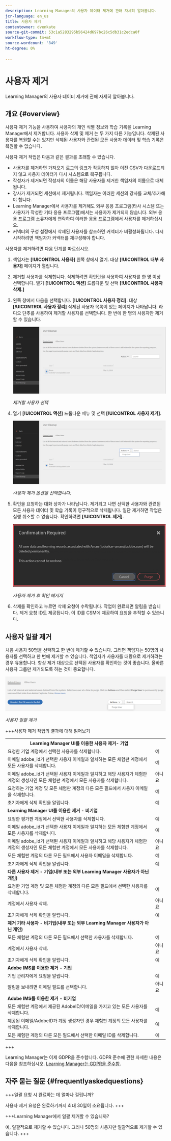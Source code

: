 ```yaml
---
description: Learning Manager의 사용자 데이터 제거에 관해 자세히 알아봅니다.
jcr-language: en_us
title: 사용자 제거
contentowner: dvenkate
source-git-commit: 53c1a5283295b56424d697bc26c5db31c2edca0f
workflow-type: tm+mt
source-wordcount: '849'
ht-degree: 0%

---
```




# 사용자 제거

Learning Manager의 사용자 데이터 제거에 관해 자세히 알아봅니다.

## 개요 {#overview}

사용자 제거 기능을 사용하여 사용자의 개인 식별 정보와 학습 기록을 Learning Manager에서 제거합니다. 사용자 삭제 및 제거 는 두 가지 다른 기능입니다. 삭제된 사용자를 복원할 수는 있지만 삭제된 사용자와 관련된 모든 사용자 데이터 및 학습 기록은 복원할 수 없습니다.

사용자 제거 작업은 다음과 같은 결과를 초래할 수 있습니다.

* 사용자를 제거하면 가져오기 로그의 링크가 작동하지 않아 이전 CSV가 다운로드되지 않고 사용자 데이터가 다시 시스템으로 복구됩니다.
* 작성자가 제거되면 작성자의 이름은 해당 사용자를 제거한 책임자의 이름으로 대체됩니다.
* 강사가 제거되면 세션에서 제거됩니다. 책임자는 이러한 세션의 강사를 교체/추가해야 합니다.
* Learning Manager에서 사용자를 제거해도 외부 응용 프로그램(타사 시스템 또는 사용자가 작성한 기타 응용 프로그램)에서는 사용자가 제거되지 않습니다. 외부 응용 프로그램 소유자에게 연락하여 이러한 응용 프로그램에서 사용자를 제거하십시오.
* 커넥터의 구성 설정에서 삭제된 사용자를 참조하면 커넥터가 비활성화됩니다. 다시 시작하려면 책임자가 커넥터를 재구성해야 합니다.

사용자를 제거하려면 다음 단계를 따르십시오.

1. 책임자는 **[!UICONTROL 사용자]** 왼쪽 창에서 열기. 대상 **[!UICONTROL 내부 사용자]** 페이지가 열립니다.
1. 제거할 사용자를 삭제합니다. 삭제하려면 확인란을 사용하여 사용자를 한 명 이상 선택합니다. 열기 **[!UICONTROL 액션]** 드롭다운 및 선택 **[!UICONTROL 사용자 삭제.]**
1. 왼쪽 창에서 다음을 선택합니다. **[!UICONTROL 사용자 정리]**. 대상 **[!UICONTROL 사용자 정리]** 삭제된 사용자 목록이 있는 페이지가 나타납니다. 라디오 단추를 사용하여 제거할 사용자를 선택합니다. 한 번에 한 명의 사용자만 제거할 수 있습니다.

   ![](assets/purge-1.png)

   *제거할 사용자 선택*

1. 열기 **[!UICONTROL 액션]** 드롭다운 메뉴 및 선택 **[!UICONTROL 사용자 제거]**.

   ![](assets/purge-2.png)

   *사용자 제거 옵션을 선택합니다.*

1. 확인을 요청하는 대화 상자가 나타납니다. 제거되고 나면 선택한 사용자와 관련된 모든 사용자 데이터 및 학습 기록이 영구적으로 삭제됩니다. 일단 제거하면 작업은 실행 취소할 수 없습니다. 확인하려면 **[!UICONTROL 제거]**.

   ![](assets/purge-3.png)

   *사용자 제거 후 확인 메시지*

1. 삭제를 확인하고 누르면 삭제 요청이 수락됩니다. 작업이 완료되면 알림을 받습니다. 제거 요청 ID도 제공됩니다. 이 ID를 CSM에 제공하여 요청을 추적할 수 있습니다.

## 사용자 일괄 제거

처음 사용자 50명을 선택하고 한 번에 제거할 수 있습니다. 그러면 책임자는 50명의 사용자를 선택하고 한 번에 제거할 수 있습니다. 책임자가 사용자를 대량으로 제거하려는 경우 유용합니다. 항상 제거 대상으로 선택된 사용자를 확인하는 것이 좋습니다. 올바른 사용자 그룹만 제거되도록 하는 것이 중요합니다.

![](assets/bulk-purge-users.png)

*사용자 일괄 제거*

+++사용자 제거 작업의 결과에 대해 읽어보기

<table>
 <tbody>
  <tr>
   <th><strong>Learning Manager UI를 이용한 사용자 제거- 기업</strong></th>
   <th> </th>
  </tr>
  <tr>
   <td>요청한 기업 계정에서 선택한 사용자를 삭제합니다.<br></td>
   <td>예</td>
  </tr>
  <tr>
   <td>이메일 adobe_id가 선택한 사용자 이메일과 일치하는 모든 체험판 계정에서 모든 사용자를 삭제합니다.</td>
   <td>예</td>
  </tr>
  <tr>
   <td>이메일 adobe_id가 선택된 사용자 이메일과 일치하고 해당 사용자가 체험판 계정의 생성자인 모든 체험판 계정에서 모든 사용자를 삭제합니다.</td>
   <td>아니요</td>
  </tr>
  <tr>
   <td>요청하는 기업 계정 및 모든 체험판 계정의 다른 모든 필드에서 사용자 이메일을 삭제합니다.</td>
   <td>예</td>
  </tr>
  <tr>
   <td>초기자에게 삭제 확인을 알립니다.</td>
   <td>예</td>
  </tr>
  <tr>
   <td><strong>Learning Manager UI를 이용한 제거 - 비기업</strong></td>
   <td> </td>
  </tr>
  <tr>
   <td>요청한 평가판 계정에서 선택한 사용자를 삭제합니다.</td>
   <td>예</td>
  </tr>
  <tr>
   <td>이메일 adobe_id가 선택한 사용자 이메일과 일치하는 모든 체험판 계정에서 모든 사용자를 삭제합니다.</td>
   <td>예</td>
  </tr>
  <tr>
   <td>이메일 adobe_id가 선택된 사용자 이메일과 일치하고 해당 사용자가 체험판 계정의 생성자인 모든 체험판 계정에서 모든 사용자를 삭제합니다.</td>
   <td>아니요</td>
  </tr>
  <tr>
   <td>모든 체험판 계정의 다른 모든 필드에서 사용자 이메일을 삭제합니다.</td>
   <td>예</td>
  </tr>
  <tr>
   <td>초기자에게 삭제 확인을 알립니다.</td>
   <td>예</td>
  </tr>
  <tr>
   <td><strong>다른 사용자 제거 - 기업(내부 또는 외부 Learning Manager 사용자가 아닌 개인)</strong></td>
   <td> </td>
  </tr>
  <tr>
   <td>요청한 기업 계정 및 모든 체험판 계정의 다른 모든 필드에서 선택한 사용자를 삭제합니다.</td>
   <td>예</td>
  </tr>
  <tr>
   <td>계정에서 사용자 삭제.</td>
   <td>아니요</td>
  </tr>
  <tr>
   <td>초기자에게 삭제 확인을 알립니다. </td>
   <td>예</td>
  </tr>
  <tr>
   <td><strong>제거</strong> <strong>기타 사용자 - 비기업(내부 또는 외부 Learning Manager 사용자가 아닌 개인)</strong></td>
   <td> </td>
  </tr>
  <tr>
   <td>모든 체험판 계정의 다른 모든 필드에서 선택한 사용자를 삭제합니다.</td>
   <td>예</td>
  </tr>
  <tr>
   <td>계정에서 사용자 삭제.</td>
   <td>아니요</td>
  </tr>
  <tr>
   <td>초기자에게 삭제 확인을 알립니다.</td>
   <td>예</td>
  </tr>
  <tr>
   <td><strong>Adobe IMS를 이용한 제거 - 기업</strong></td>
   <td> </td>
  </tr>
  <tr>
   <td>기업 관리자에게 요청을 알립니다.</td>
   <td>예</td>
  </tr>
  <tr>
   <td>알림을 보내려면 이메일 필드를 선택합니다.</td>
   <td>아니요</td>
  </tr>
  <tr>
   <td><strong>Adobe IMS를 이용한 제거 - 비기업</strong></td>
   <td> </td>
  </tr>
  <tr>
   <td>모든 체험판 계정에서 제공된 AdobeID/이메일을 가지고 있는 모든 사용자를 삭제합니다.</td>
   <td>예</td>
  </tr>
  <tr>
   <td>제공된 이메일/AdobeID가 계정 생성자인 경우 체험판 계정의 모든 사용자를 삭제합니다.</td>
   <td>예</td>
  </tr>
  <tr>
   <td>모든 체험판 계정의 다른 모든 필드에서 선택한 이메일 ID를 삭제합니다.</td>
   <td>예</td>
  </tr>
 </tbody>
</table>

+++

Learning Manager는 이제 GDPR을 준수합니다. GDPR 준수에 관한 자세한 내용은 다음을 참조하십시오.  [Learning Manager는 GDPR을 준수함](../../kb/prime-gdpr.md).

## 자주 묻는 질문 {#frequentlyaskedquestions}

+++일괄 요청 시 완료하는 데 얼마나 걸립니까?

사용자 제거 요청은 완료하기까지 최대 30일이 소요됩니다.
+++

+++Learning Manager에서 일괄 제거할 수 있습니까?

예, 일괄적으로 제거할 수 있습니다. 그러나 50명의 사용자만 일괄적으로 제거할 수 있습니다.
+++
